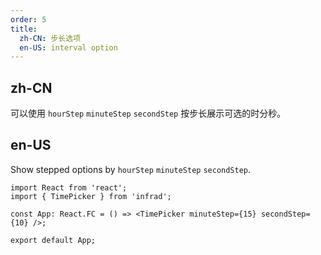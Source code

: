 ```yaml
---
order: 5
title:
  zh-CN: 步长选项
  en-US: interval option
---
```


## zh-CN

可以使用 `hourStep` `minuteStep` `secondStep` 按步长展示可选的时分秒。

## en-US

Show stepped options by `hourStep` `minuteStep` `secondStep`.

```tsx
import React from 'react';
import { TimePicker } from 'infrad';

const App: React.FC = () => <TimePicker minuteStep={15} secondStep={10} />;

export default App;
```
